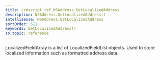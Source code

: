 ```yaml
---
title: crmscript_ref_NSAddress_GetLocalizedAddress
description: NSAddress.GetLocalizedAddress()
intellisense: NSAddress.GetLocalizedAddress
sortOrder: 611
keywords: GetLocalizedAddress()
so.topic: reference
---
```



LocalizedFieldArray is a list of LocalizedFieldList objects. Used to store localized information such as formatted address data.


